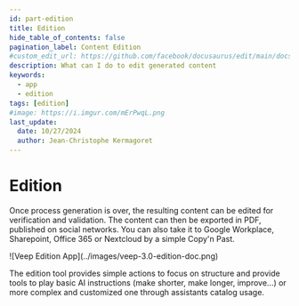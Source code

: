 ```yaml
---
id: part-edition
title: Edition
hide_table_of_contents: false
pagination_label: Content Edition
#custom_edit_url: https://github.com/facebook/docusaurus/edit/main/docs/api-doc-markdown.md
description: What can I do to edit generated content
keywords:
  - app
  - edition
tags: [edition]
#image: https://i.imgur.com/mErPwqL.png
last_update:
  date: 10/27/2024
  author: Jean-Christophe Kermagoret
---
```


# Edition

Once process generation is over, the resulting content can be edited for verification and validation. The content can then be exported in PDF, published on social networks. You can also take it to Google Workplace, Sharepoint, Office 365 or Nextcloud by a simple Copy'n Past. 


<div class="zoom screenshot">
![Veep Edition App](../images/veep-3.0-edition-doc.png)
</div>

The edition tool provides simple actions to focus on structure and provide tools to play basic AI instructions (make shorter, make longer, improve...) or more complex and customized one through assistants catalog usage.

